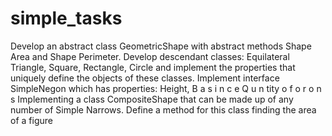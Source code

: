# simple_tasks

Develop an abstract class GeometricShape with
abstract methods Shape Area and Shape Perimeter.
Develop descendant classes: Equilateral Triangle,
Square, Rectangle, Circle and implement the properties that
uniquely define the objects of these classes. Implement
interface SimpleNegon which has properties: Height,
B a s i n c e
Q u n tity o f o r o n s Implementing a class
CompositeShape that can be made up of any number of
Simple Narrows. Define a method for this class
finding the area of a figure